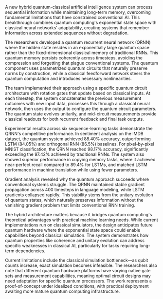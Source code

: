 A new hybrid quantum-classical artificial intelligence system can process sequential information while maintaining long-term memory, overcoming fundamental limitations that have constrained conventional AI. This breakthrough combines quantum computing's exponential state space with classical neural networks' adaptability, creating systems that remember information across extended sequences without degradation.

The researchers developed a quantum recurrent neural network (QRNN) where the hidden state resides in an exponentially large quantum space rather than the fixed-dimensional classical memory of traditional RNNs. This quantum memory persists coherently across timesteps, avoiding the compression and forgetting that plague conventional systems. The quantum component uses parametrized quantum circuits that naturally preserve norms by construction, while a classical feedforward network steers the quantum computation and introduces necessary nonlinearities.

The team implemented their approach using a specific quantum circuit architecture with rotation gates that update based on classical inputs. At each timestep, the system concatenates the previous measurement outcomes with new input data, processes this through a classical neural network, then uses the output to configure the quantum circuit parameters. The quantum state evolves unitarily, and mid-circuit measurements provide classical readouts for both recurrent feedback and final task outputs.

Experimental results across six sequence-learning tasks demonstrate the QRNN's competitive performance. In sentiment analysis on the IMDB dataset, the quantum system achieved 88.40% accuracy, outperforming LSTM (84.05%) and orthogonal RNN (86.5%) baselines. For pixel-by-pixel MNIST classification, the QRNN reached 98.17% accuracy, significantly exceeding the 97.42% achieved by traditional RNNs. The system also showed superior performance in copying memory tasks, where it achieved near-perfect recall compared to 89.4% for LSTMs, and matched LSTM performance in machine translation while using fewer parameters.

Gradient analysis revealed why the quantum approach succeeds where conventional systems struggle. The QRNN maintained stable gradient propagation across 400 timesteps in language modeling, while LSTM gradients collapsed rapidly. This stability stems from the unitary evolution of quantum states, which naturally preserves information without the vanishing gradient problem that limits conventional RNN training.

The hybrid architecture matters because it bridges quantum computing's theoretical advantages with practical machine learning needs. While current implementations run on classical simulators, the design anticipates future quantum hardware where the exponential state space could enable capabilities beyond classical simulation. The system demonstrates how quantum properties like coherence and unitary evolution can address specific weaknesses in classical AI, particularly for tasks requiring long-term dependencies.

Current limitations include the classical simulation bottleneck—as qubit counts increase, exact simulation becomes infeasible. The researchers also note that different quantum hardware platforms have varying native gate sets and measurement capabilities, meaning optimal circuit designs may need adaptation for specific quantum processors. The work represents a proof-of-concept under idealized conditions, with practical deployment awaiting more mature quantum computing infrastructure.